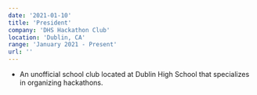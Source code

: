 ```yaml
---
date: '2021-01-10'
title: 'President'
company: 'DHS Hackathon Club'
location: 'Dublin, CA'
range: 'January 2021 - Present'
url: ''
---
```


- An unofficial school club located at Dublin High School that specializes in organizing hackathons.
